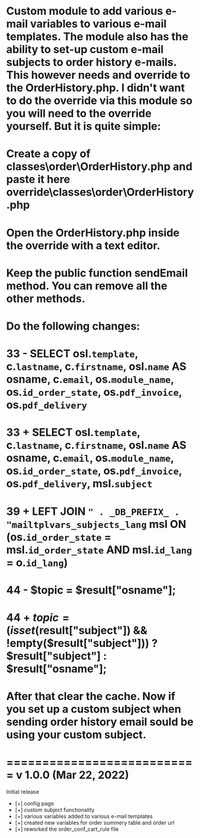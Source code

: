 # Custom module to add various e-mail variables to various e-mail templates. The module also has the ability to set-up custom e-mail subjects to order history e-mails. This however needs and override to the OrderHistory.php. I didn't want to do the override via this module so you will need to the override yourself. But it is quite simple:

# Create a copy of classes\order\OrderHistory.php and paste it here override\classes\order\OrderHistory.php
# Open the OrderHistory.php inside the override with a text editor.
# Keep the public function sendEmail method. You can remove all the other methods.
# Do the following changes:
# 33 - SELECT osl.`template`, c.`lastname`, c.`firstname`, osl.`name` AS osname, c.`email`, os.`module_name`, os.`id_order_state`, os.`pdf_invoice`, os.`pdf_delivery`
# 33 + SELECT osl.`template`, c.`lastname`, c.`firstname`, osl.`name` AS osname, c.`email`, os.`module_name`, os.`id_order_state`, os.`pdf_invoice`, os.`pdf_delivery`, msl.`subject`
# 39 + LEFT JOIN `" . _DB_PREFIX_ . "mailtplvars_subjects_lang` msl ON (os.`id_order_state` = msl.`id_order_state` AND msl.`id_lang` = o.`id_lang`)
# 44 - $topic = $result["osname"];
# 44 + $topic = (isset($result["subject"]) && !empty($result["subject"])) ? $result["subject"] : $result["osname"];

# After that clear the cache. Now if you set up a custom subject when sending order history email sould be using your custom subject.

===========================
v 1.0.0 (Mar 22, 2022)
===========================

Initial release
- [+] config page
- [+] custom subject functionality
- [+] various variables added to various e-mail templates
- [+] created new variables for order summery table and order url
- [+] reworked the order_conf_cart_rule file

